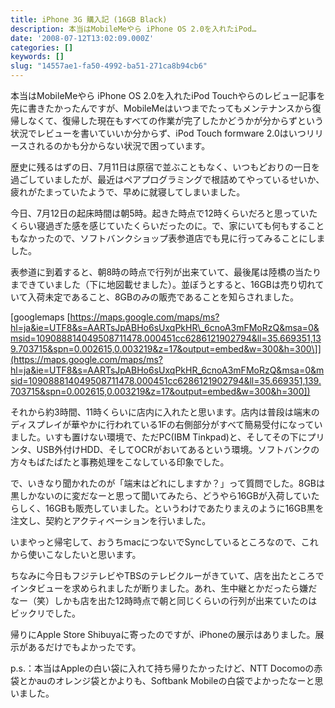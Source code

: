 ```yaml
---
title: iPhone 3G 購入記 (16GB Black)
description: 本当はMobileMeやら iPhone OS 2.0を入れたiPod…
date: '2008-07-12T13:02:09.000Z'
categories: []
keywords: []
slug: "14557ae1-fa50-4992-ba51-271ca8b94cb6"
---
```

本当はMobileMeやら iPhone OS 2.0を入れたiPod Touchやらのレビュー記事を先に書きたかったんですが、MobileMeはいつまでたってもメンテナンスから復帰しなくて、復帰した現在もすべての作業が完了したかどうかが分からずという状況でレビューを書いていいか分からず、iPod Touch formware 2.0はいつリリースされるのかも分からない状況で困っています。

歴史に残るはずの日、7月11日は原宿で並ぶこともなく、いつもどおりの一日を過ごしていましたが、最近はペアプログラミングで根詰めてやっているせいか、疲れがたまっていたようで、早めに就寝してしまいました。

今日、7月12日の起床時間は朝5時。起きた時点で12時くらいだろと思っていたくらい寝過ぎた感を感じていたくらいだったのに。で、家にいても何もすることもなかったので、ソフトバンクショップ表参道店でも見に行ってみることにしました。

表参道に到着すると、朝8時の時点で行列が出来ていて、最後尾は陸橋の当たりまできていました（下に地図載せました）。並ぼうとすると、16GBは売り切れていて入荷未定であること、8GBのみの販売であることを知らされました。

\[googlemaps [https://maps.google.com/maps/ms?hl=ja&ie=UTF8&s=AARTsJpABHo6sUxqPkHR\_6cnoA3mFMoRzQ&msa=0&msid=109088814049508711478.000451cc6286121902794&ll=35.669351,139.703715&spn=0.002615,0.003219&z=17&output=embed&w=300&h=300\]](https://maps.google.com/maps/ms?hl=ja&ie=UTF8&s=AARTsJpABHo6sUxqPkHR_6cnoA3mFMoRzQ&msa=0&msid=109088814049508711478.000451cc6286121902794&ll=35.669351,139.703715&spn=0.002615,0.003219&z=17&output=embed&w=300&h=300])

それから約3時間、11時くらいに店内に入れたと思います。店内は普段は端末のディスプレイが華やかに行われている1Fの右側部分がすべて簡易受付になっていました。いすも置けない環境で、ただPC(IBM Tinkpad)と、そしてその下にプリンタ、USB外付けHDD、そしてOCRがおいてあるという環境。ソフトバンクの方々もばたばたと事務処理をこなしている印象でした。

で、いきなり聞かれたのが「端末はどれにしますか？」って質問でした。8GBは黒しかないのに変だなーと思って聞いてみたら、どうやら16GBが入荷していたらしく、16GBも販売していました。というわけであたりまえのように16GB黒を注文し、契約とアクティベーションを行いました。

いまやっと帰宅して、おうちmacにつないでSyncしているところなので、これから使いこなしたいと思います。

ちなみに今日もフジテレビやTBSのテレビクルーがきていて、店を出たところでインタビューを求められましたが断りました。あれ、生中継とかだったら嫌だなー（笑）しかも店を出た12時時点で朝と同じくらいの行列が出来ていたのはビックリでした。

帰りにApple Store Shibuyaに寄ったのですが、iPhoneの展示はありました。展示があるだけでもよかったです。

p.s.：本当はAppleの白い袋に入れて持ち帰りたかったけど、NTT Docomoの赤袋とかauのオレンジ袋とかよりも、Softbank Mobileの白袋でよかったなーと思いました。
